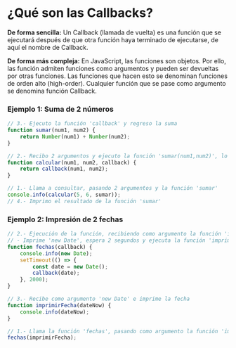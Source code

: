 # ¿Qué son las Callbacks?

**De forma sencilla:** 
Un Callback (llamada de vuelta) es una función que se ejecutará después de que otra función haya terminado de ejecutarse, de aquí el nombre de Callback.

**De forma más compleja:** 
En JavaScript, las funciones son objetos. Por ello, las función admiten funciones como argumentos y pueden ser devueltas por otras funciones. Las funciones que hacen esto se denominan funciones de orden alto (high-order). Cualquier función que se pase como argumento se denomina función Callback.

### Ejemplo 1: Suma de 2 números

```js
// 3.- Ejecuto la función 'callback' y regreso la suma
function sumar(num1, num2) {
    return Number(num1) + Number(num2);
}

// 2.- Recibo 2 argumentos y ejecuto la función 'sumar(num1,num2)', lo retorno
function calcular(num1, num2, callback) {
    return callback(num1, num2);
}

// 1.- Llama a consultar, pasando 2 argumentos y la función 'sumar'
console.info(calcular(5, 6, sumar));
// 4.- Imprimo el resultado de la función 'sumar'
```

### Ejemplo 2: Impresión de 2 fechas

```js
// 2.- Ejecución de la función, recibiendo como argumento la función 'imprirFechas'
// - Imprime 'new Date', espera 2 segundos y ejecuta la función 'imprimirFechas'
function fechas(callback) {
    console.info(new Date);
    setTimeout(() => {
        const date = new Date();
        callback(date);
    }, 2000);
}

// 3.- Recibe como argumento 'new Date' e imprime la fecha
function imprimirFecha(dateNow) {
    console.info(dateNow);
}

// 1.- Llama la función 'fechas', pasando como argumento la función 'imprimirFecha'
fechas(imprimirFecha);
```